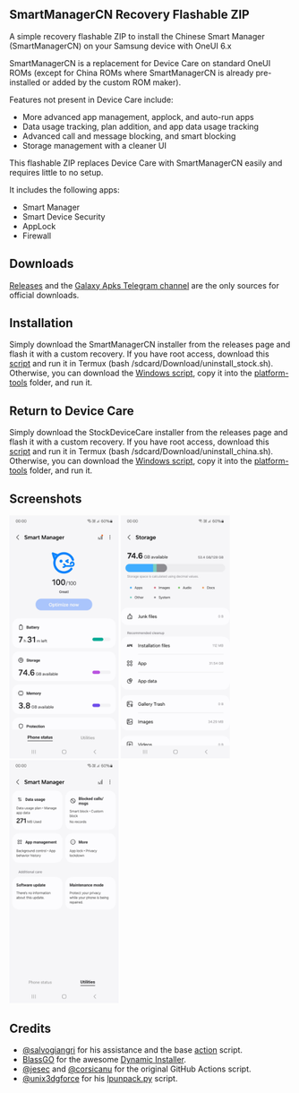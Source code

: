 ## SmartManagerCN Recovery Flashable ZIP
A simple recovery flashable ZIP to install the Chinese Smart Manager (SmartManagerCN) on your Samsung device with OneUI 6.x

SmartManagerCN is a replacement for Device Care on standard OneUI ROMs (except for China ROMs where SmartManagerCN is already pre-installed or added by the custom ROM maker).

Features not present in Device Care include:

- More advanced app management, applock, and auto-run apps
- Data usage tracking, plan addition, and app data usage tracking
- Advanced call and message blocking, and smart blocking
- Storage management with a cleaner UI

This flashable ZIP replaces Device Care with SmartManagerCN easily and requires little to no setup.

It includes the following apps:

- Smart Manager
- Smart Device Security
- AppLock
- Firewall

## Downloads
[Releases](https://github.com/saadelasfur/SmartManager/releases) and the [Galaxy Apks Telegram channel](https://t.me/galaxyapks) are the only sources for official downloads.

## Installation
Simply download the SmartManagerCN installer from the releases page and flash it with a custom recovery. If you have root access, download this [script](https://github.com/saadelasfur/SmartManager/blob/master/extras/Stock/uninstall_stock.sh) and run it in Termux (bash /sdcard/Download/uninstall_stock.sh). Otherwise, you can download the [Windows script](https://github.com/saadelasfur/SmartManager/blob/master/extras/Stock/uninstall_stock.bat), copy it into the [platform-tools](https://developer.android.com/tools/releases/platform-tools) folder, and run it.

## Return to Device Care
Simply download the StockDeviceCare installer from the releases page and flash it with a custom recovery. If you have root access, download this [script](https://github.com/saadelasfur/SmartManager/blob/master/extras/China/uninstall_china.sh) and run it in Termux (bash /sdcard/Download/uninstall_china.sh). Otherwise, you can download the [Windows script](https://github.com/saadelasfur/SmartManager/blob/master/extras/China/uninstall_china.bat), copy it into the [platform-tools](https://developer.android.com/tools/releases/platform-tools) folder, and run it.

## Screenshots
<p float="left">
  <img src="readme-res/img1.jpg" width="195" />
  <img src="readme-res/img2.jpg" width="195" />
  <img src="readme-res/img3.jpg" width="195" />
</p>

## Credits
- [@salvogiangri](https://github.com/salvogiangri) for his assistance and the base [action](https://github.com/Mesa-Labs-Archive/proprietary_vendor_samsung_a54x/blob/main/.github/workflows/check.yml) script.
- [BlassGO](https://xdaforums.com/m/blassgo.11402469/) for the awesome [Dynamic Installer](https://xdaforums.com/t/zip-dual-installer-dynamic-installer-stable-5-1-android-10-or-earlier.4279541/).
- [@jesec](https://github.com/jesec) and [@corsicanu](https://github.com/corsicanu) for the original GitHub Actions script.
- [@unix3dgforce](https://github.com/unix3dgforce) for his [lpunpack.py](https://github.com/unix3dgforce/lpunpack) script.
